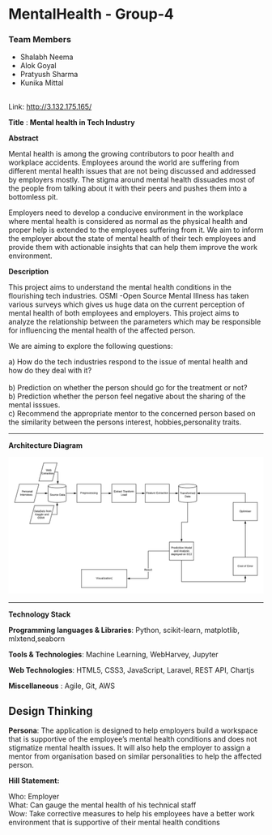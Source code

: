 # MentalHealth - Group-4

### Team Members
* Shalabh Neema<br>
* Alok Goyal<br>
* Pratyush Sharma<br>
* Kunika Mittal<br>
##

Link: http://3.132.175.165/

**Title** : **Mental health in Tech Industry**<br>
 
**Abstract**

Mental health is among the growing contributors to poor health and workplace accidents. Employees around the world are suffering from different mental health issues that are not being discussed and addressed by employers mostly. The stigma around mental health dissuades most of the people from talking about it with their peers and pushes them into a bottomless pit.
 
Employers need to develop a conducive environment in the workplace where mental health is considered as normal as the physical health and proper help is extended to the employees suffering from it. We aim to inform the employer about the state of mental health of their tech employees and provide them with actionable insights that can help them improve the work environment.


**Description**

This project aims to understand the mental health conditions in the flourishing tech industries. OSMI -Open Source Mental Illness has taken various surveys which gives us huge data on the current perception of mental health of both employees and employers. This project aims to analyze the relationship between the parameters which may be responsible for influencing the mental health of the affected person. 

We are aiming to explore the following questions:<br>

a) How do the tech industries respond to the issue of mental health and how do they deal with it?<br>
<br>
b) Prediction on whether the person should go for the treatment or not?    
b) Prediction whether the person feel negative about the sharing of the mental isssues.<br>
c) Recommend the appropriate mentor to the  concerned person based on the similarity between the persons interest, hobbies,personality traits.<br>

---

**Architecture Diagram**

![Architecture Diagram](https://github.com/SJSUFall2019-CMPE272/MentalHealth/blob/master/architecture_diagram.png) 

---

**Technology Stack**

**Programming languages & Libraries**: Python, scikit-learn, matplotlib, mlxtend,seaborn

**Tools & Technologies**: Machine Learning, WebHarvey, Jupyter

**Web Technologies**: HTML5, CSS3, JavaScript, Laravel, REST API, Chartjs

**Miscellaneous** : Agile, Git, AWS

## Design Thinking

**Persona**: The application is designed to help employers build a workspace that is supportive of the employee’s mental health conditions and does not stigmatize mental health issues. It will also help the employer to assign a mentor from organisation  based on similar personalities to help the affected person.
 
**Hill Statement:** 

Who: Employer <br>
What: Can gauge the mental health of his technical staff <br>
Wow: Take corrective measures to help his employees have a better work environment that is supportive of their mental health conditions<br>
